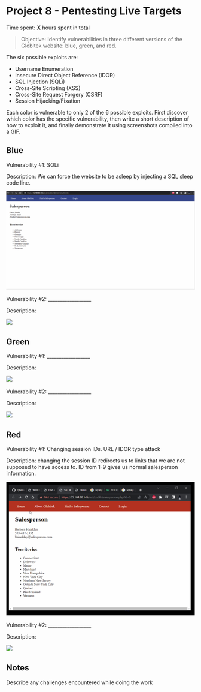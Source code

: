 # Project 8 - Pentesting Live Targets

Time spent: **X** hours spent in total

> Objective: Identify vulnerabilities in three different versions of the Globitek website: blue, green, and red.

The six possible exploits are:

* Username Enumeration
* Insecure Direct Object Reference (IDOR)
* SQL Injection (SQLi)
* Cross-Site Scripting (XSS)
* Cross-Site Request Forgery (CSRF)
* Session Hijacking/Fixation

Each color is vulnerable to only 2 of the 6 possible exploits. First discover which color has the specific vulnerability, then write a short description of how to exploit it, and finally demonstrate it using screenshots compiled into a GIF.

## Blue

Vulnerability #1: SQLi

Description: We can force the website to be asleep by injecting a SQL sleep code line.

<img src="https://github.com/hoonman/cybersecurityWeek9/blob/main/blue1.gif">

Vulnerability #2: __________________

Description:

<img src="blue-vuln2.gif">

## Green

Vulnerability #1: __________________

Description:

<img src="green-vuln1.gif">

Vulnerability #2: __________________

Description:

<img src="green-vuln2.gif">


## Red

Vulnerability #1: Changing session IDs. URL / IDOR type attack

Description: changing the session ID redirects us to links that we are not supposed to have access to.
ID from 1-9 gives us normal salesperson information. 

<img src="https://github.com/hoonman/cybersecurityWeek9/blob/main/red1.gif">

Vulnerability #2: __________________

Description:

<img src="red-vuln2.gif">


## Notes

Describe any challenges encountered while doing the work


